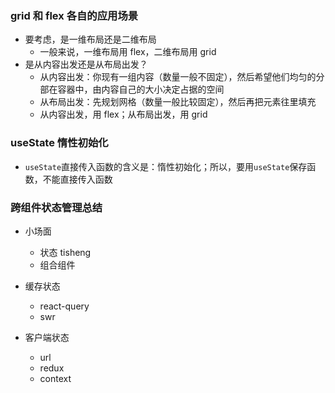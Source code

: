 ### grid 和 flex 各自的应用场景

- 要考虑，是一维布局还是二维布局
  - 一般来说，一维布局用 flex，二维布局用 grid
- 是从内容出发还是从布局出发？
  - 从内容出发：你现有一组内容（数量一般不固定），然后希望他们均匀的分部在容器中，由内容自己的大小决定占据的空间
  - 从布局出发：先规划网格（数量一般比较固定），然后再把元素往里填充
  - 从内容出发，用 flex；从布局出发，用 grid

### useState 惰性初始化

- `useState`直接传入函数的含义是：惰性初始化；所以，要用`useState`保存函数，不能直接传入函数

### 跨组件状态管理总结

- 小场面

  - 状态 tisheng
  - 组合组件

- 缓存状态

  - react-query
  - swr

- 客户端状态
  - url
  - redux
  - context
